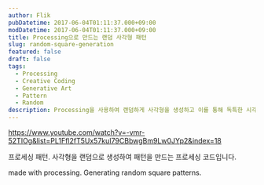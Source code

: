 ```yaml
---
author: Flik
pubDatetime: 2017-06-04T01:11:37.000+09:00
modDatetime: 2017-06-04T01:11:37.000+09:00
title: Processing으로 만드는 랜덤 사각형 패턴
slug: random-square-generation
featured: false
draft: false
tags:
  - Processing
  - Creative Coding
  - Generative Art
  - Pattern
  - Random
description: Processing을 사용하여 랜덤하게 사각형을 생성하고 이를 통해 독특한 시각적 패턴을 만드는 방법을 소개합니다. 랜덤 함수를 활용한 창의적인 패턴 생성 과정과 결과물을 설명합니다.
---
```


https://www.youtube.com/watch?v=-vmr-52TIOg&list=PL1Ffl2fT5Ux57kuI79CBbwgBm9Lw0JYp2&index=18

프로세싱 패턴.
사각형을 랜덤으로 생성하여 패턴을 만드는 프로세싱 코드입니다.

made with processing.
Generating random square patterns.
